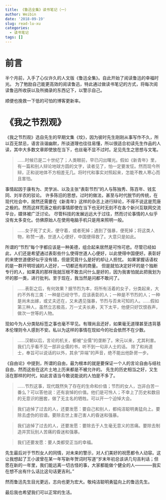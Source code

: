 ```yaml
---
title: 《鲁迅全集》读书笔记（一）
author: Weibin
date: '2018-09-19'
slug: read-lu-xu
categories:
  - 读书笔记
tags: []
---
```


# 前言

半个月前，入手了心仪许久的人文版《鲁迅全集》。自此开始了阅读鲁迅的幸福时光。
为了勉励自己能更高效的阅读鲁迅，特此通过做读书笔记的方式，将每次阅读鲁迅所收获以及所摘录的东西记下，以警示自己。

顺便也挽救一下低的可怕的博客更新率。

# 《我之节烈观》

《我之节烈观》选自先生的早期文集《坟》，因为彼时先生刚刚从事写作不久，所以百无禁忌，语言诙谐幽默，所谈道理也往往易懂，所以很适合初读先生作品的人读，其中大多数文章即使放在当下，也丝毫不显不过时。足见先生之思想与文笔。

> ……时候已是二十世纪了；人类眼前，早已闪出曙光。假如《新青年》里，有一篇和别人辩论地球方圆的文字，读者见了，怕一定要发怔。然而现今所辩，正和说地体不方相差无几。将时代和事实对照起来，怎能不教人寒心而且害怕。

事情起因于康有为、灵学派、以及主张“表彰节烈”的人与陈独秀、陈百年、钱玄同、刘半农的驳论。
许多陈旧的思想，过时的做法，甚至与时代脱节的传统，在现代社会中，居然还需要在《新青年》这样的杂志上进行辩论，不得不说这是荒唐之极的。然而这样荒唐之极的事情即使在当下也无时无刻不在各个新兴互联网交流平台，媒体被广泛讨论。
尽管科技的发展远远大于过往，然而讨论事情的人似乎没有太多变化。仿佛原始人在使用电脑手机只是用来照明一般。

> ……女子死了丈夫，便守着，或者死掉；遇到了强暴，便死掉；将这类人物，称赞一通，世道人心便好，中国便得救了。大意只是如此。

所谓的“节烈”每个字都应该是一种美德，组合起来居然是可怜可悲。尽管已经如此，人们还是希望通过表彰些什么使得世道人心便好，以此使得中国便好。表彰好的来使世道便好似乎没有错，但是究竟什么是好的却让人担忧。
如果掌握话语权的是一群开明坦诚的人还好，一切都还有的商量。
但是就怕决定好坏的是个独断专行的人，如果真的那样我就压根不敢去问什么是好的，因为我害怕就此把我划为坏的那一类，进行批判。至于现在，我当然是问都不敢问了。

> ……表彰之后，有何效果？据节烈为本，将所有活着的女子，分类起来，大约不外有三类：一种是已经守节，应该表彰的人；一种是不节烈的人；一种是尚未出嫁，或丈夫还在，又未遇见强暴，节烈与否未可知的人。……假如第三种人，虽然立志极高，万一丈夫长寿，天下太平，他便只好饮恨吞声，做次一世等的人物。

现如今为人分类贴标签之事也毫不罕见。有理尚且还好，如果毫无道理甚至违背基本伦理则令人感到不安。私以为这样的事情在现如今的社会依然不在少数。

> ……汉朝以后，言论的机关，都被“业儒”的垄断了。宋元以来，尤其利害。我们几乎看不见一部非业儒的书，听不到一句非人士的话。
除了和尚道士，奉旨可以说话的以外，其余“异端”的声音，绝不能出他卧房一步。

《自由论》中提到，所谓的自由，最为根本的就是要保证一个人的言论自由与结社自由，然而这些在这片土地上历来都是不被允许的。
先生的历史相当之好，又生活在那样的时代，如此言语当今敢说能说的人怕是不多了。

> ……节烈这事，现代既然失了存在的生命和价值；节烈的女人，岂非白苦一番么？可以答他说：还有哀悼的价值。他们是可怜人；不幸上了历史和数目的无意识的圈套，做了无主名的牺牲。可以开一个迫悼大会。

> 我们追悼了过去的人，还要发愿：要自己和别人，都纯洁聪明勇猛向上。要除去虚伪的验谱。要除去世上害己害人的昏迷和强暴。

> 我们追悼了过去的人，还要发愿：要除去于人生毫无意义的苦痛。要除去制造并赏玩别人苦痛的昏迷和强暴。

> 我们还要发愿：要人类都受正当的幸福。

先生最后对于节烈女人的同情，对未来的警示，对人们美好的祝愿都令人动容。这让我想起了王小波曾在某一年写新年贺词时写道“岁末年初总该讲几句吉利话；但愿在新的一年里，我们能远离一切古怪的事，大家都能做个健全的人————我实在想不出有什么话比这句话更吉利。”

然而鲁迅先生目光更远，志向也更为宏大。敬纯洁聪明勇猛向上的鲁迅先生。

最后我也希望我们可以正常的生活。
